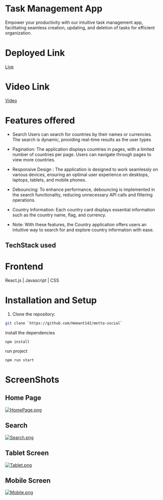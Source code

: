 # Task Management App

Empower your productivity with our intuitive task management app, facilitating seamless creation, updating, and deletion of tasks for efficient organization. 

# Deployed Link
 [Live](https://metta-social-tau.vercel.app/)


# Video Link
 [Video](https://drive.google.com/file/d/197LAPm9hGYBRSbvEwFBPr-rOqz9kYysH/view?usp=sharing)


# Features offered
- Search 
 Users can search for countries by their names or currencies. The search is dynamic, providing real-time results as the user types

- Pagination:
  The application displays countries in pages, with a limited number of countries per page. Users can navigate through pages to view more countries.


- Responsive Design :
 The application is designed to work seamlessly on various devices, ensuring an optimal user experience on desktops, laptops, tablets, and mobile phones.

- Debouncing:
  To enhance performance, debouncing is implemented in the search functionality, reducing unnecessary API calls and filtering operations.

- Country Information:
 Each country card displays essential information such as the country name, flag, and currency.


- Note:
With these features, the Country application offers users an intuitive way to search for and explore country information with ease.


## TechStack used

# Frontend

React.js | Javascript |  CSS


# Installation and Setup
1. Clone the repository:

```bash
git clone `https://github.com/Hemant142/metta-social` 
```
install the dependencies
```
npm install
```
run project
```
npm run start
```



# ScreenShots

## Home Page

[![HomePage.png](https://i.postimg.cc/9QHZ0d72/Laptop.png)](https://postimg.cc/dLnLST6N)

## Search 

[![Search.png](https://i.postimg.cc/BvYCj83C/Search.png)](https://postimg.cc/VSttTkdS)

## Tablet Screen

[![Tablet.png](https://i.postimg.cc/4ydkzHHN/Tablet.png)](https://postimg.cc/YGJs79xJ)

## Mobile Screen

[![Mobile.png](https://i.postimg.cc/CL8YJD6z/Mobile.png)](https://postimg.cc/tY9L41bj)

